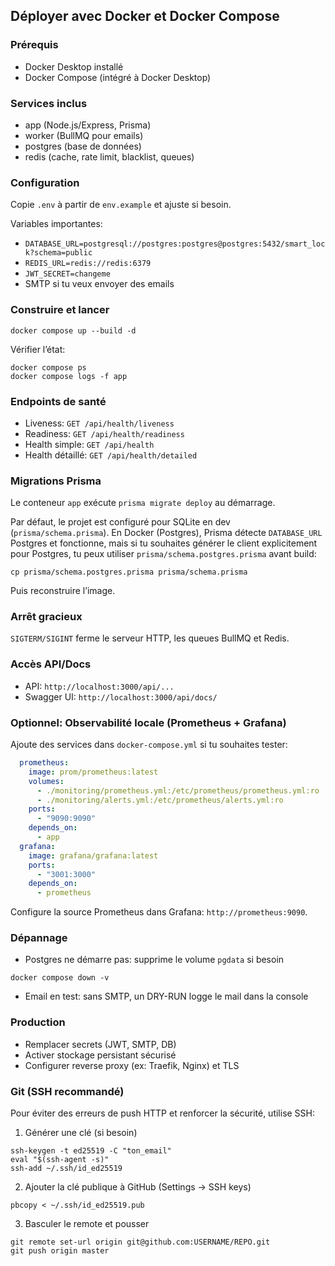 ## Déployer avec Docker et Docker Compose

### Prérequis
- Docker Desktop installé
- Docker Compose (intégré à Docker Desktop)

### Services inclus
- app (Node.js/Express, Prisma)
- worker (BullMQ pour emails)
- postgres (base de données)
- redis (cache, rate limit, blacklist, queues)

### Configuration
Copie `.env` à partir de `env.example` et ajuste si besoin.

Variables importantes:
- `DATABASE_URL=postgresql://postgres:postgres@postgres:5432/smart_lock?schema=public`
- `REDIS_URL=redis://redis:6379`
- `JWT_SECRET=changeme`
- SMTP si tu veux envoyer des emails

### Construire et lancer
```
docker compose up --build -d
```

Vérifier l’état:
```
docker compose ps
docker compose logs -f app
```

### Endpoints de santé
- Liveness: `GET /api/health/liveness`
- Readiness: `GET /api/health/readiness`
- Health simple: `GET /api/health`
- Health détaillé: `GET /api/health/detailed`

### Migrations Prisma
Le conteneur `app` exécute `prisma migrate deploy` au démarrage.

Par défaut, le projet est configuré pour SQLite en dev (`prisma/schema.prisma`). En Docker (Postgres), Prisma détecte `DATABASE_URL` Postgres et fonctionne, mais si tu souhaites générer le client explicitement pour Postgres, tu peux utiliser `prisma/schema.postgres.prisma` avant build:

```
cp prisma/schema.postgres.prisma prisma/schema.prisma
```
Puis reconstruire l’image.

### Arrêt gracieux
`SIGTERM/SIGINT` ferme le serveur HTTP, les queues BullMQ et Redis.

### Accès API/Docs
- API: `http://localhost:3000/api/...`
- Swagger UI: `http://localhost:3000/api/docs/`

### Optionnel: Observabilité locale (Prometheus + Grafana)

Ajoute des services dans `docker-compose.yml` si tu souhaites tester:

```yaml
  prometheus:
    image: prom/prometheus:latest
    volumes:
      - ./monitoring/prometheus.yml:/etc/prometheus/prometheus.yml:ro
      - ./monitoring/alerts.yml:/etc/prometheus/alerts.yml:ro
    ports:
      - "9090:9090"
    depends_on:
      - app
  grafana:
    image: grafana/grafana:latest
    ports:
      - "3001:3000"
    depends_on:
      - prometheus
```

Configure la source Prometheus dans Grafana: `http://prometheus:9090`.

### Dépannage
- Postgres ne démarre pas: supprime le volume `pgdata` si besoin
```
docker compose down -v
```
- Email en test: sans SMTP, un DRY-RUN logge le mail dans la console

### Production
- Remplacer secrets (JWT, SMTP, DB)
- Activer stockage persistant sécurisé
- Configurer reverse proxy (ex: Traefik, Nginx) et TLS

### Git (SSH recommandé)
Pour éviter des erreurs de push HTTP et renforcer la sécurité, utilise SSH:

1) Générer une clé (si besoin)
```
ssh-keygen -t ed25519 -C "ton_email"
eval "$(ssh-agent -s)"
ssh-add ~/.ssh/id_ed25519
```

2) Ajouter la clé publique à GitHub (Settings → SSH keys)
```
pbcopy < ~/.ssh/id_ed25519.pub
```

3) Basculer le remote et pousser
```
git remote set-url origin git@github.com:USERNAME/REPO.git
git push origin master
```

